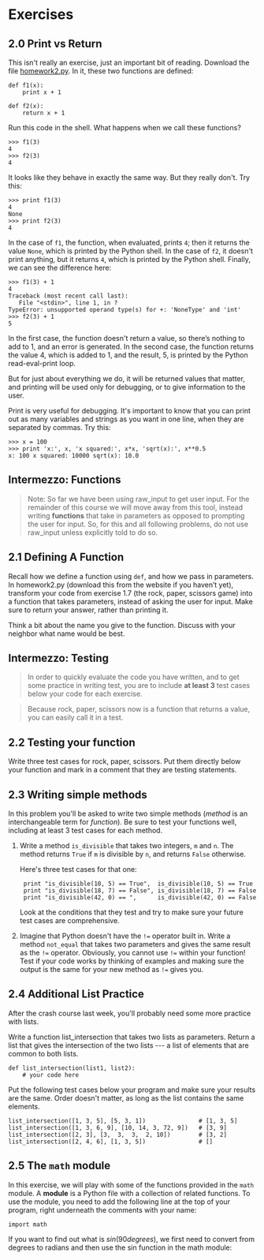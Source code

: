 # Exercises

## 2.0 Print vs Return

This isn't really an exercise, just an important bit of reading. Download the
file [homework2.py](homework2.py). In it, these two functions are defined:

	def f1(x):
	    print x + 1
	
	def f2(x):
	    return x + 1

Run this code in the shell. What happens when we call these functions?

	>>> f1(3)
	4
	>>> f2(3)
	4

It looks like they behave in exactly the same way. But they really don't. 
Try this:

	>>> print f1(3)
	4
	None
	>>> print f2(3)
	4

In the case of `f1`, the function, when evaluated, prints `4`; then it returns
the value `None`, which is printed by the Python shell. In the case of `f2`,
it doesn't print anything, but it returns `4`, which is printed by the Python
shell. Finally, we can see the difference here:

	>>> f1(3) + 1
	4
	Traceback (most recent call last):
	   File "<stdin>", line 1, in ?
	TypeError: unsupported operand type(s) for +: 'NoneType' and 'int'
	>>> f2(3) + 1
	5

In the first case, the function doesn't return a value, so there’s nothing 
to add to 1, and an error is generated. In the second case, the function 
returns the value 4, which is added to 1, and the result, 5, is printed by 
the Python read-eval-print loop.

But for just about everything we do, it will be returned values that matter, 
and printing will be used only for debugging, or to give information to the
user.

Print is very useful for debugging. It's important to know that you can
print out as many variables and strings as you want in one line, when they 
are separated by commas. Try this:

	>>> x = 100
	>>> print 'x:', x, 'x squared:', x*x, 'sqrt(x):', x**0.5
	x: 100 x squared: 10000 sqrt(x): 10.0

## Intermezzo: Functions

> Note: So far we have been using raw_input to get user input. For the 
> remainder of this course we will move away from this tool, instead writing
> **functions** that take in parameters as opposed to prompting the user for 
> input. So, for this and all following problems, do not use raw_input unless
> explicitly told to do so.

## 2.1 Defining A Function

Recall how we define a function using `def`, and how we pass in parameters. 
In homework2.py (download this from the website if you haven’t yet), 
transform your code from exercise 1.7 (the rock, paper, scissors game) into 
a function that takes parameters, instead of asking the user for input. Make 
sure to return your answer, rather than printing it.

Think a bit about the name you give to the function. Discuss with your 
neighbor what name would be best.

## Intermezzo: Testing

> In order to quickly evaluate the code you have written, and to get some
> practice in writing test, you are to include **at least 3** test cases
> below your code for each exercise.

> Because rock, paper, scissors now is a function that returns a value,
> you can easily call it in a test.

## 2.2 Testing your function

Write three test cases for rock, paper, scissors. Put them directly below
your function and mark in a comment that they are testing statements.

## 2.3 Writing simple methods

In this problem you'll be asked to write two simple methods (*method* is an
interchangeable term for *function*). Be sure to test your functions well, 
including at least 3 test cases for each method.

1. Write a method `is_divisible` that takes two integers, `m` and `n`. The
   method returns `True` if `m` is divisible by `n`, and returns `False`
   otherwise.

   Here's three test cases for that one:

		print "is_divisible(10, 5) == True",  is_divisible(10, 5) == True
		print "is_divisible(18, 7) == False", is_divisible(18, 7) == False
		print "is_divisible(42, 0) == ",      is_divisible(42, 0) == False
	
   Look at the conditions that they test and try to make sure your future 
   test cases are comprehensive.

2. Imagine that Python doesn't have the `!=` operator built in. Write a
   method `not_equal` that takes two parameters and gives the same result 
   as the `!=` operator. Obviously, you cannot use `!=` within your 
   function! Test if your code works by thinking of examples and making sure
   the output is the same for your new method as `!=` gives you.

## 2.4 Additional List Practice

After the crash course last week, you'll probably need some more practice
with lists.

Write a function list_intersection that takes two lists as parameters. Return
a list that gives the intersection of the two lists --- a list of elements 
that are common to both lists.

	def list_intersection(list1, list2):
		# your code here

Put the following test cases below your program and make sure your results 
are the same. Order doesn't matter, as long as the list contains the same 
elements.

	list_intersection([1, 3, 5], [5, 3, 1])               # [1, 3, 5]
	list_intersection([1, 3, 6, 9], [10, 14, 3, 72, 9])   # [3, 9]
    list_intersection([2, 3], [3,  3,  3,  2, 10])        # [3, 2]
    list_intersection([2, 4, 6], [1, 3, 5])               # []

## 2.5 The `math` module

In this exercise, we will play with some of the functions provided in the 
`math` module. A **module** is a Python file with a collection of related 
functions. To use the module, you need to add the following line at the 
top of your program, right underneath the comments with your name:

	import math

If you want to find out what is $sin(90degrees)$, we first need to convert 
from degrees to radians and then use the sin function in the math module:
